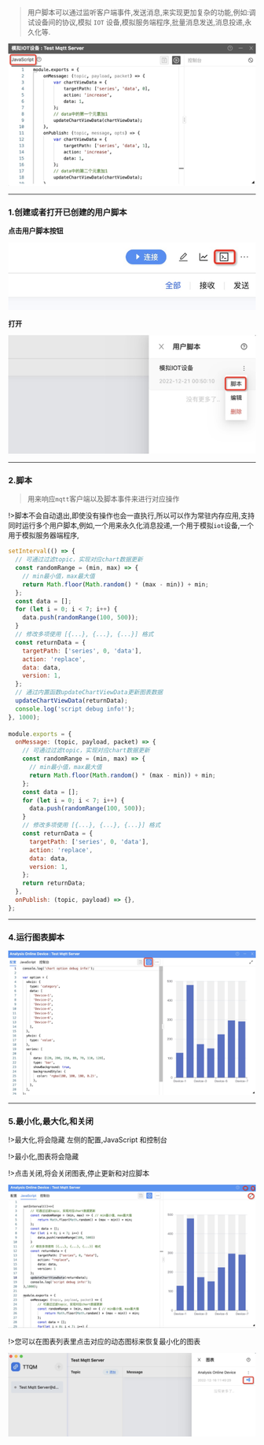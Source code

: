 > 用户脚本可以通过监听客户端事件,发送消息,来实现更加复杂的功能,例如:调试设备间的协议,模拟 `IOT` 设备,模拟服务端程序,批量消息发送,消息投递,永久化等.

![用户脚本1](_media/usage/1.jpg ':size=600')

---

### 1.创建或者打开已创建的用户脚本

**点击用户脚本按钮**

![用户脚本2](_media/usage/2.jpg ':size=400')

**打开**

![用户脚本3](_media/usage/3.jpg ':size=300')

---

### 2.脚本

> 用来响应`mqtt`客户端以及脚本事件来进行对应操作

!>脚本不会自动退出,即使没有操作也会一直执行,所以可以作为常驻内存应用,支持同时运行多个用户脚本,例如,一个用来永久化消息投递,一个用于模拟`iot`设备,一个用于模拟服务器端程序,

```javascript
setInterval(() => {
  // 可通过过滤topic，实现对应chart数据更新
  const randomRange = (min, max) => {
    // min最小值，max最大值
    return Math.floor(Math.random() * (max - min)) + min;
  };
  const data = [];
  for (let i = 0; i < 7; i++) {
    data.push(randomRange(100, 500));
  }
  // 修改多项使用 [{...}, {...}, {...}] 格式
  const returnData = {
    targetPath: ['series', 0, 'data'],
    action: 'replace',
    data: data,
    version: 1,
  };
  // 通过内置函数updateChartViewData更新图表数据
  updateChartViewData(returnData);
  console.log('script debug info!');
}, 1000);

module.exports = {
  onMessage: (topic, payload, packet) => {
    // 可通过过滤topic，实现对应chart数据更新
    const randomRange = (min, max) => {
      // min最小值，max最大值
      return Math.floor(Math.random() * (max - min)) + min;
    };
    const data = [];
    for (let i = 0; i < 7; i++) {
      data.push(randomRange(100, 500));
    }
    // 修改多项使用 [{...}, {...}, {...}] 格式
    const returnData = {
      targetPath: ['series', 0, 'data'],
      action: 'replace',
      data: data,
      version: 1,
    };
    return returnData;
  },
  onPublish: (topic, payload) => {},
};
```

---

### 4.运行图表脚本

![运行图表脚本](../_media/chart-view-usage-2.jpg ':size=600')

---

### 5.最小化,最大化,和关闭

!>最大化,将会隐藏 左侧的配置,JavaScript 和控制台

!>最小化,图表将会隐藏

!>点击关闭,将会关闭图表,停止更新和对应脚本

![最小化,最大化,和关闭](../_media/chart-view-usage-3.jpg ':size=600')

!>您可以在图表列表里点击对应的动态图标来恢复最小化的图表

![最小化,最大化,和关闭](../_media/chart-view-usage-4.jpg ':size=600')
